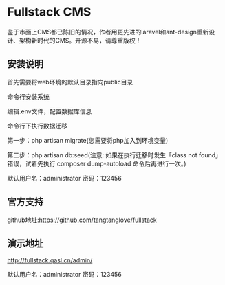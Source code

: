 # Fullstack CMS

鉴于市面上CMS都已陈旧的情况，作者用更先进的laravel和ant-design重新设计、架构新时代的CMS。开源不易，请尊重版权！ 

## 安装说明

首先需要将web环境的默认目录指向public目录

命令行安装系统

编辑.env文件，配置数据库信息

命令行下执行数据迁移

第一步：php artisan migrate(您需要将php加入到环境变量)

第二步：php artisan db:seed(注意: 如果在执行迁移时发生「class not found」错误，试着先执行 composer dump-autoload 命令后再进行一次。)

默认用户名：administrator 密码：123456

## 官方支持

github地址:https://github.com/tangtanglove/fullstack

## 演示地址

http://fullstack.qasl.cn/admin/

默认用户名：administrator 密码：123456